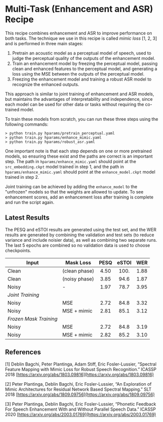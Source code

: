 # Multi-Task (Enhancement and ASR) Recipe

This recipe combines enhancement and ASR to improve performance on both tasks.
The technique we use in this recipe is called _mimic loss_ [1, 2, 3] and
is performed in three main stages:

1. Pretrain an acoustic model as a perceptual model of speech, used to
   judge the perceptual quality of the outputs of the enhancement model.
2. Train an enhancement model by freezing the perceptual model, passing
   clean and enhanced features to the perceptual model, and generating
   a loss using the MSE between the outputs of the perceptual model.
3. Freezing the enhancement model and training a robust ASR model
   to recognize the enhanced outputs.

This approach is similar to joint training of enhancement and ASR models,
but maintains the advantages of interpretability and independence, since
each model can be used for other data or tasks without requiring the
co-trained model.

To train these models from scratch, you can run these three steps
using the following commands:

```
> python train.py hparams/pretrain_perceptual.yaml
> python train.py hparams/enhance_mimic.yaml
> python train.py hparams/robust_asr.yaml
```

One important note is that each step depends on one or more pretrained
models, so ensuring these exist and the paths are correct is an
important step. The path in `hparams/enhance_mimic.yaml` should
point at the `src_embedding.ckpt` model trained in step 1, and
the path in `hparams/enhance_mimic.yaml` should point at
the `enhance_model.ckpt` model trained in step 2.

Joint training can be achieved by adding the `enhance_model` to
the "unfrozen" models so that the weights are allowed to update.
To see enhancement scores, add an enhancement loss after training
is complete and run the script again.

## Latest Results

The PESQ and eSTOI results are generated using the test set, and the
WER results are generated by combining the validation and test sets
(to reduce variance and include noisier data), as well as combining
two separate runs. The last 5 epochs are combined so no validation
data is used to choose checkpoints.

| Input | Mask Loss     | PESQ | eSTOI | WER  |
|-------|---------------|:----:|:-----:|:----:|
| Clean | (clean phase) | 4.50 | 100.  | 1.88 |
| Clean | (noisy phase) | 3.85 | 94.6  | 1.87 |
| Noisy | -             | 1.97 | 78.7  | 3.95 |
| *Joint Training*                            |
| Noisy | MSE           | 2.72 | 84.8  | 3.32 |
| Noisy | MSE + mimic   | 2.81 | 85.1  | 3.12 |
| *Frozen Mask Training*                      |
| Noisy | MSE           | 2.72 | 84.8  | 3.19 |
| Noisy | MSE + mimic   | 2.82 | 85.2  | 3.10 |

## References

[1] Deblin Bagchi, Peter Plantinga, Adam Stiff, Eric Fosler-Lussier, “Spectral Feature Mapping with Mimic Loss for Robust Speech Recognition.” ICASSP 2018 [https://arxiv.org/abs/1803.09816](https://arxiv.org/abs/1803.09816)

[2] Peter Plantinga, Deblin Bagchi, Eric Fosler-Lussier, “An Exploration of Mimic Architectures for Residual Network Based Spectral Mapping.” SLT 2018 [https://arxiv.org/abs/1809.09756](https://arxiv.org/abs/1809.09756)

[3] Peter Plantinga, Deblin Bagchi, Eric Fosler-Lussier, “Phonetic Feedback For Speech Enhancement With and Without Parallel Speech Data.” ICASSP 2020 [https://arxiv.org/abs/2003.01769](https://arxiv.org/abs/2003.01769)
